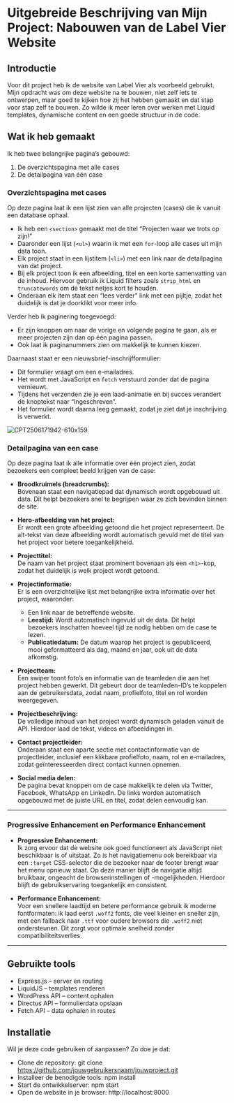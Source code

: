 # Uitgebreide Beschrijving van Mijn Project: Nabouwen van de Label Vier Website

## Introductie

Voor dit project heb ik de website van Label Vier als voorbeeld gebruikt. Mijn opdracht was om deze website na te bouwen, niet zelf iets te ontwerpen, maar goed te kijken hoe zij het hebben gemaakt en dat stap voor stap zelf te bouwen. Zo wilde ik meer leren over werken met Liquid templates, dynamische content en een goede structuur in de code.

## Wat ik heb gemaakt

Ik heb twee belangrijke pagina’s gebouwd:

1. De overzichtspagina met alle cases  
2. De detailpagina van één case

### Overzichtspagina met cases

Op deze pagina laat ik een lijst zien van alle projecten (cases) die ik vanuit een database ophaal.

- Ik heb een `<section>` gemaakt met de titel “Projecten waar we trots op zijn!”  
- Daaronder een lijst (`<ul>`) waarin ik met een `for`-loop alle cases uit mijn data toon.  
- Elk project staat in een lijstitem (`<li>`) met een link naar de detailpagina van dat project.  
- Bij elk project toon ik een afbeelding, titel en een korte samenvatting van de inhoud. Hiervoor gebruik ik Liquid filters zoals `strip_html` en `truncatewords` om de tekst netjes kort te houden.  
- Onderaan elk item staat een “lees verder” link met een pijltje, zodat het duidelijk is dat je doorklikt voor meer info.

Verder heb ik paginering toegevoegd:

- Er zijn knoppen om naar de vorige en volgende pagina te gaan, als er meer projecten zijn dan op één pagina passen.  
- Ook laat ik paginanummers zien om makkelijk te kunnen kiezen.

Daarnaast staat er een nieuwsbrief-inschrijfformulier:

- Dit formulier vraagt om een e-mailadres.  
- Het wordt met JavaScript en `fetch` verstuurd zonder dat de pagina vernieuwt.  
- Tijdens het verzenden zie je een laad-animatie en bij succes verandert de knoptekst naar “Ingeschreven”.  
- Het formulier wordt daarna leeg gemaakt, zodat je ziet dat je inschrijving is verwerkt.
  
![CPT2506171942-610x159](https://github.com/user-attachments/assets/1f36bae3-d05d-42d2-8c70-58977d378a96)


### Detailpagina van een case

Op deze pagina laat ik alle informatie over één project zien, zodat bezoekers een compleet beeld krijgen van de case:

- **Broodkruimels (breadcrumbs):**  
  Bovenaan staat een navigatiepad dat dynamisch wordt opgebouwd uit data. Dit helpt bezoekers snel te begrijpen waar ze zich bevinden binnen de site.

- **Hero-afbeelding van het project:**  
  Er wordt een grote afbeelding getoond die het project representeert. De alt-tekst van deze afbeelding wordt automatisch gevuld met de titel van het project voor betere toegankelijkheid.

- **Projecttitel:**  
  De naam van het project staat prominent bovenaan als een `<h1>`-kop, zodat het duidelijk is welk project wordt getoond.

- **Projectinformatie:**  
  Er is een overzichtelijke lijst met belangrijke extra informatie over het project, waaronder:  
  - Een link naar de betreffende website.  
  - **Leestijd:** Wordt automatisch ingevuld uit de data. Dit helpt bezoekers inschatten hoeveel tijd ze nodig hebben om de case te lezen.  
  - **Publicatiedatum:** De datum waarop het project is gepubliceerd, mooi geformatteerd als dag, maand en jaar, ook uit de data afkomstig.

- **Projectteam:**  
  Een swiper toont foto’s en informatie van de teamleden die aan het project hebben gewerkt. Dit gebeurt door de teamleden-ID’s te koppelen aan de gebruikersdata, zodat naam, profielfoto, titel en rol worden weergegeven.

- **Projectbeschrijving:**  
  De volledige inhoud van het project wordt dynamisch geladen vanuit de API. Hierdoor laad de tekst, videos en afbeeldingen in.
  
- **Contact projectleider:**  
  Onderaan staat een aparte sectie met contactinformatie van de projectleider, inclusief een klikbare profielfoto, naam, rol en e-mailadres, zodat geïnteresseerden direct contact kunnen opnemen.

- **Social media delen:**  
  De pagina bevat knoppen om de case makkelijk te delen via Twitter, Facebook, WhatsApp en LinkedIn. De links worden automatisch opgebouwd met de juiste URL en titel, zodat delen eenvoudig kan.

---

### Progressive Enhancement en Performance Enhancement

- **Progressive Enhancement:**  
  Ik zorg ervoor dat de website ook goed functioneert als JavaScript niet beschikbaar is of uitstaat. Zo is het navigatiemenu ook bereikbaar via een `:target` CSS-selector die de bezoeker naar de footer brengt waar het menu opnieuw staat. Op deze manier blijft de navigatie altijd bruikbaar, ongeacht de browserinstellingen of -mogelijkheden. Hierdoor blijft de gebruikservaring toegankelijk en consistent.

- **Performance Enhancement:**  
  Voor een snellere laadtijd en betere performance gebruik ik moderne fontformaten: ik laad eerst `.woff2` fonts, die veel kleiner en sneller zijn, met een fallback naar `.ttf` voor oudere browsers die `.woff2` niet ondersteunen. Dit zorgt voor optimale snelheid zonder compatibiliteitsverlies.

---

## Gebruikte tools

* Express.js – server en routing
* LiquidJS – templates renderen
* WordPress API – content ophalen
* Directus API – formulierdata opslaan
* Fetch API – data ophalen in routes

## Installatie
Wil je deze code gebruiken of aanpassen? Zo doe je dat:

* Clone de repository:
git clone https://github.com/jouwgebruikersnaam/jouwproject.git  
* Installeer de benodigde tools:
npm install  
* Start de ontwikkelserver:
npm start  
* Open de website in je browser:
http://localhost:8000

